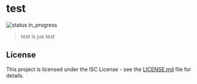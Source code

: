 
# test

![status in_progress](https://img.shields.io/badge/status-in_progress-brightgreen.svg?style=flat-square)

> test is jus test

## License

This project is licensed under the ISC License - see the [LICENSE.md](LICENSE.md) file for details.
        